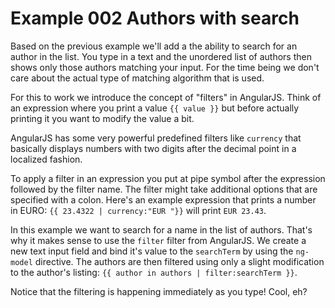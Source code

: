 Example 002 Authors with search
===============================

Based on the previous example we'll add a the ability to search for an author in the list. You type in a text and the unordered list of authors then shows only those authors matching your input. For the time being we don't care about the actual type of matching algorithm that is used. 

For this to work we introduce the concept of "filters" in AngularJS. Think of an expression where you print a value `{{ value }}` but before actually printing it you want to modify the value a bit.

AngularJS has some very powerful predefined filters like `currency` that basically displays numbers with two digits after the decimal point in a localized fashion.

To apply a filter in an expression you put at pipe symbol after the expression followed by the filter name. The filter might take additional options that are specified with a colon. Here's an example expression that prints a number in EURO: `{{ 23.4322 | currency:"EUR "}}` will print `EUR 23.43`.

In this example we want to search for a name in the list of authors. That's why it makes sense to use the `filter` filter from AngularJS. We create a new text input field and bind it's value to the `searchTerm` by using the `ng-model` directive. The authors are then filtered using only a slight modification to the author's listing: `{{ author in authors | filter:searchTerm }}`.

Notice that the filtering is happening immediately as you type! Cool, eh?
